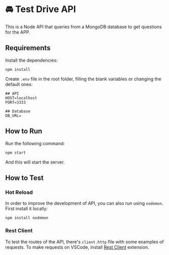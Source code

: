 # :oncoming_automobile: Test Drive API

This is a Node API that queries from a MongoDB database to get questions for the APP.

## Requirements

Install the dependencies:

```terminal
npm install
```

Create `.env` file in the root folder, filling the blank variables or changing the default ones:

```env
## API
HOST=localhost
PORT=3333

## Database
DB_URL=
```

## How to Run

Run the following command:

```terminal
npm start
```

And this will start the server.

## How to Test

### Hot Reload

In order to improve the development of API, you can also run using `nodemon`. First install it locally:

```terminal
npm install nodemon
```

### Rest Client

To test the routes of the API, there's `client.http` file with some examples of requests. To make requests on VSCode, install [Rest Client](https://marketplace.visualstudio.com/items?itemName=humao.rest-client) extension.
